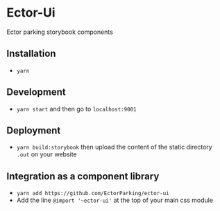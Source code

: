 # Ector-Ui

Ector parking storybook components

## Installation
- `yarn`

## Development
- `yarn start` and then go to `localhost:9001`


## Deployment
- `yarn build:storybook` then upload the content of the static directory `.out` on your website

## Integration as a component library
- `yarn add https://github.com/EctorParking/ector-ui`
- Add the line `@import '~ector-ui'` at the top of your main css module
